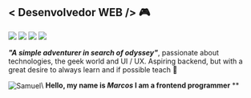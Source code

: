 ##	< Desenvolvedor WEB /> 🎮
<img src="https://img.shields.io/badge/instagram%20-%23E4405F.svg?&style=for-the-badge&logo=Instagram&logoColor=white"/> <img src="https://img.shields.io/badge/Twitter%20-%231DA1F2.svg?&style=for-the-badge&logo=Twitter&logoColor=white"/> <img src="https://img.shields.io/badge/linkedin%20-%230077B5.svg?&style=for-the-badge&logo=linkedin&logoColor=white"/> <img src="https://img.shields.io/badge/linkedin%20-%230077B5.svg?&style=for-the-badge&logo=discord&logoColor=white"/> 


***"A simple adventurer in search of odyssey"***, passionate about technologies, the geek world and UI / UX. Aspiring backend, but with a great desire to always learn and if possible teach 🚀                

<img src="https://naicaonline.com/assets/img/infos/human.gif" align="center" alt="Samuel" />\ **Hello, my name is <i>Marcos</i> I am a frontend programmer**
**

